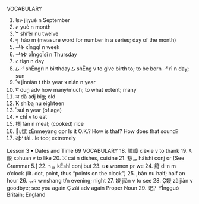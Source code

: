 VOCABULARY
 1. ʪሶ jiןyuè n September
 2. ሶ yuè n month
 3. ֓ʷ shí’èr nu twelve
 4. ╗ hào m (measure word for number in a series; day of
 the month)
 5. ᆣቅ xĨngqĨ n week
 6. ᆣቅ߈ xĨngqĨsì n Thursday
 7. ट tiąn n day
 8. ᮝᅺ shĒngrì n birthday
ᮝ shĒng v to give birth to; to be born
ᅺ rì n day; sun
 9. ˚౺ jĨnnián t this year
౺ nián n year
10. घ duņ adv how many/much; to what extent; many
11. ञ dà adj big; old
12. ֓Ҝ shíbą nu eighteen
13. ⷡ suì n year (of age)
14. ײ chĨ v to eat
15. 櫍 fàn n meal; (cooked) rice
16. ඀ʟ㦗 zĚnmeyàng qpr Is it O.K.? How is that? How does that sound?
17. ठƥʴ tài…le too; extremely

Lesson 3 • Dates and Time 69
VOCABULARY
18. 嶂嶂 xièxie v to thank
19. ۹㲂 xכhuan v to like
20. ⤬ cài n dishes, cuisine
21. 愸ᆯ háishi conj or [See Grammar 5.]
22. רᆯ kĚshì conj but
23. ໟ⁌ wםmen pr we
24. 䈙 diיn m o’clock (lit. dot, point, thus “points on
 the clock”)
25. ֚ bàn nu half; half an hour
26. ᇄʀ wיnshang t/n evening; night
27. 嬡 jiàn v to see
28. Ҫ嬡 zàijiàn v goodbye; see you again
Ҫ zài adv again
Proper Noun
29. 䇃⡝ YĨngguó Britain; England
